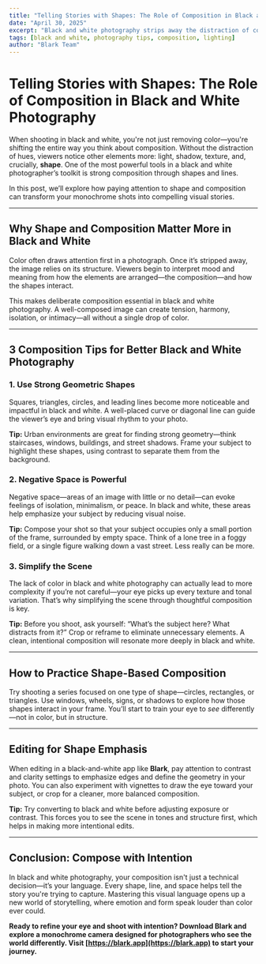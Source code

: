 ```yaml
---
title: "Telling Stories with Shapes: The Role of Composition in Black and White Photography"
date: "April 30, 2025"
excerpt: "Black and white photography strips away the distraction of color, sharpening our focus on what really drives an image: light, shadow, and structure. At the heart of this lies shape—and how we compose those shapes into a meaningful frame. In this article, we dive into how the deliberate use of geometric forms, negative space, and simplified scenes can help you tell stronger stories through your monochrome work. Whether you’re capturing a quiet street or an abstract form, it’s your composition that speaks the loudest when the color is gone."
tags: [black and white, photography tips, composition, lighting]
author: "Blark Team"
---
```


# Telling Stories with Shapes: The Role of Composition in Black and White Photography

When shooting in black and white, you're not just removing color—you're shifting the entire way you think about composition. Without the distraction of hues, viewers notice other elements more: light, shadow, texture, and, crucially, **shape**. One of the most powerful tools in a black and white photographer’s toolkit is strong composition through shapes and lines.

In this post, we’ll explore how paying attention to shape and composition can transform your monochrome shots into compelling visual stories.

---

## Why Shape and Composition Matter More in Black and White

Color often draws attention first in a photograph. Once it’s stripped away, the image relies on its structure. Viewers begin to interpret mood and meaning from how the elements are arranged—the composition—and how the shapes interact.

This makes deliberate composition essential in black and white photography. A well-composed image can create tension, harmony, isolation, or intimacy—all without a single drop of color.

---

## 3 Composition Tips for Better Black and White Photography

### 1. **Use Strong Geometric Shapes**
Squares, triangles, circles, and leading lines become more noticeable and impactful in black and white. A well-placed curve or diagonal line can guide the viewer’s eye and bring visual rhythm to your photo.

**Tip:** Urban environments are great for finding strong geometry—think staircases, windows, buildings, and street shadows. Frame your subject to highlight these shapes, using contrast to separate them from the background.

### 2. **Negative Space is Powerful**
Negative space—areas of an image with little or no detail—can evoke feelings of isolation, minimalism, or peace. In black and white, these areas help emphasize your subject by reducing visual noise.

**Tip:** Compose your shot so that your subject occupies only a small portion of the frame, surrounded by empty space. Think of a lone tree in a foggy field, or a single figure walking down a vast street. Less really can be more.

### 3. **Simplify the Scene**
The lack of color in black and white photography can actually lead to more complexity if you’re not careful—your eye picks up every texture and tonal variation. That’s why simplifying the scene through thoughtful composition is key.

**Tip:** Before you shoot, ask yourself: “What’s the subject here? What distracts from it?” Crop or reframe to eliminate unnecessary elements. A clean, intentional composition will resonate more deeply in black and white.

---

## How to Practice Shape-Based Composition

Try shooting a series focused on one type of shape—circles, rectangles, or triangles. Use windows, wheels, signs, or shadows to explore how those shapes interact in your frame. You’ll start to train your eye to *see* differently—not in color, but in structure.

---

## Editing for Shape Emphasis

When editing in a black-and-white app like **Blark**, pay attention to contrast and clarity settings to emphasize edges and define the geometry in your photo. You can also experiment with vignettes to draw the eye toward your subject, or crop for a cleaner, more balanced composition.

**Tip:** Try converting to black and white before adjusting exposure or contrast. This forces you to see the scene in tones and structure first, which helps in making more intentional edits.

---

## Conclusion: Compose with Intention

In black and white photography, your composition isn't just a technical decision—it’s your language. Every shape, line, and space helps tell the story you're trying to capture. Mastering this visual language opens up a new world of storytelling, where emotion and form speak louder than color ever could.

**Ready to refine your eye and shoot with intention? Download Blark and explore a monochrome camera designed for photographers who see the world differently. Visit [https://blark.app](https://blark.app) to start your journey.**